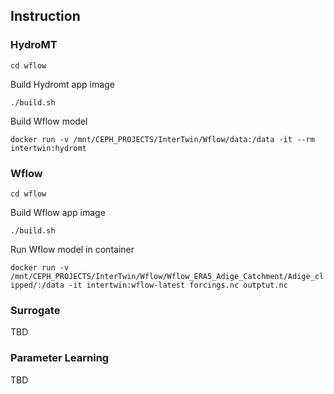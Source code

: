 
## Instruction


### HydroMT


`cd wflow`

Build Hydromt app image

`./build.sh`


Build Wflow model

`docker run -v /mnt/CEPH_PROJECTS/InterTwin/Wflow/data:/data -it --rm intertwin:hydromt`


### Wflow 

`cd wflow`

Build Wflow app image

`./build.sh`


Run Wflow model in container 


`docker run -v /mnt/CEPH_PROJECTS/InterTwin/Wflow/Wflow_ERA5_Adige_Catchment/Adige_clipped/:/data -it intertwin:wflow-latest forcings.nc outptut.nc`


### Surrogate

TBD

### Parameter Learning

TBD
